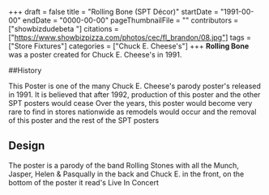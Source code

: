 +++
draft = false
title = "Rolling Bone (SPT Décor)"
startDate = "1991-00-00"
endDate = "0000-00-00"
pageThumbnailFile = ""
contributors = ["showbizdudebeta "]
citations = ["https://www.showbizpizza.com/photos/cec/fl_brandon/08.jpg"]
tags = ["Store Fixtures"]
categories = ["Chuck E. Cheese's"]
+++
**Rolling Bone** was a poster created for Chuck E. Cheese's in  1991.

##History 

This Poster is one of the many Chuck E. Cheese's parody poster's released in 1991. It is believed that after 1992, production of this poster and the other SPT posters would cease 
Over the years, this poster would become very rare to find in stores nationwide as remodels would occur and the removal of this poster and the rest of the SPT posters 

## Design 

The poster is a parody of the band Rolling Stones with all the Munch, Jasper, Helen & Pasqually in the back and Chuck E. in the front, on the bottom of the poster it read's Live In Concert  
